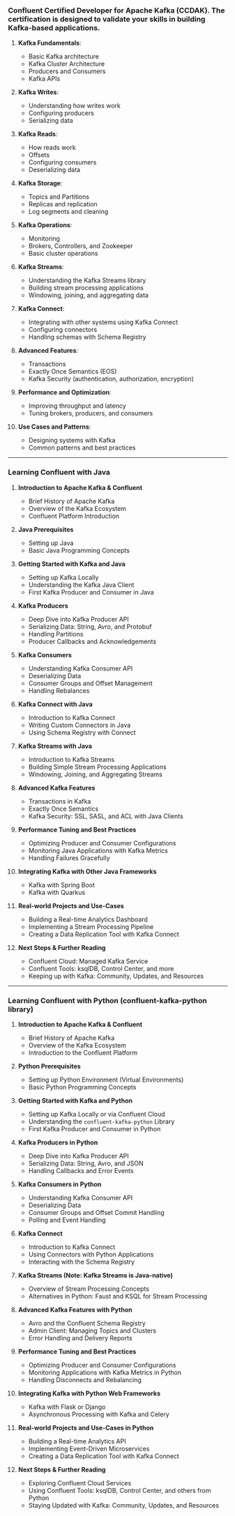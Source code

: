 ### **Confluent Certified Developer for Apache Kafka (CCDAK). The certification is designed to validate your skills in building Kafka-based applications.**

1. **Kafka Fundamentals**:
   - Basic Kafka architecture
   - Kafka Cluster Architecture
   - Producers and Consumers
   - Kafka APIs

2. **Kafka Writes**:
   - Understanding how writes work
   - Configuring producers
   - Serializing data
   
3. **Kafka Reads**:
   - How reads work
   - Offsets
   - Configuring consumers
   - Deserializing data

4. **Kafka Storage**:
   - Topics and Partitions
   - Replicas and replication
   - Log segments and cleaning
   
5. **Kafka Operations**:
   - Monitoring
   - Brokers, Controllers, and Zookeeper
   - Basic cluster operations
   
6. **Kafka Streams**:
   - Understanding the Kafka Streams library
   - Building stream processing applications
   - Windowing, joining, and aggregating data
   
7. **Kafka Connect**:
   - Integrating with other systems using Kafka Connect
   - Configuring connectors
   - Handling schemas with Schema Registry

8. **Advanced Features**:
   - Transactions
   - Exactly Once Semantics (EOS)
   - Kafka Security (authentication, authorization, encryption)

9. **Performance and Optimization**:
   - Improving throughput and latency
   - Tuning brokers, producers, and consumers
   
10. **Use Cases and Patterns**:
    - Designing systems with Kafka
    - Common patterns and best practices

---------
### **Learning Confluent with Java**

1. **Introduction to Apache Kafka & Confluent**
   - Brief History of Apache Kafka
   - Overview of the Kafka Ecosystem
   - Confluent Platform Introduction

2. **Java Prerequisites**
   - Setting up Java
   - Basic Java Programming Concepts

3. **Getting Started with Kafka and Java**
   - Setting up Kafka Locally
   - Understanding the Kafka Java Client
   - First Kafka Producer and Consumer in Java

4. **Kafka Producers**
   - Deep Dive into Kafka Producer API
   - Serializing Data: String, Avro, and Protobuf
   - Handling Partitions
   - Producer Callbacks and Acknowledgements

5. **Kafka Consumers**
   - Understanding Kafka Consumer API
   - Deserializing Data
   - Consumer Groups and Offset Management
   - Handling Rebalances

6. **Kafka Connect with Java**
   - Introduction to Kafka Connect
   - Writing Custom Connectors in Java
   - Using Schema Registry with Connect

7. **Kafka Streams with Java**
   - Introduction to Kafka Streams
   - Building Simple Stream Processing Applications
   - Windowing, Joining, and Aggregating Streams

8. **Advanced Kafka Features**
   - Transactions in Kafka
   - Exactly Once Semantics
   - Kafka Security: SSL, SASL, and ACL with Java Clients

9. **Performance Tuning and Best Practices**
   - Optimizing Producer and Consumer Configurations
   - Monitoring Java Applications with Kafka Metrics
   - Handling Failures Gracefully

10. **Integrating Kafka with Other Java Frameworks**
    - Kafka with Spring Boot
    - Kafka with Quarkus

11. **Real-world Projects and Use-Cases**
    - Building a Real-time Analytics Dashboard
    - Implementing a Stream Processing Pipeline
    - Creating a Data Replication Tool with Kafka Connect

12. **Next Steps & Further Reading**
    - Confluent Cloud: Managed Kafka Service
    - Confluent Tools: ksqlDB, Control Center, and more
    - Keeping up with Kafka: Community, Updates, and Resources
-------

### **Learning Confluent with Python (confluent-kafka-python library)**

1. **Introduction to Apache Kafka & Confluent**
   - Brief History of Apache Kafka
   - Overview of the Kafka Ecosystem
   - Introduction to the Confluent Platform

2. **Python Prerequisites**
   - Setting up Python Environment (Virtual Environments)
   - Basic Python Programming Concepts

3. **Getting Started with Kafka and Python**
   - Setting up Kafka Locally or via Confluent Cloud
   - Understanding the `confluent-kafka-python` Library
   - First Kafka Producer and Consumer in Python

4. **Kafka Producers in Python**
   - Deep Dive into Kafka Producer API
   - Serializing Data: String, Avro, and JSON
   - Handling Callbacks and Error Events

5. **Kafka Consumers in Python**
   - Understanding Kafka Consumer API
   - Deserializing Data
   - Consumer Groups and Offset Commit Handling
   - Polling and Event Handling

6. **Kafka Connect**
   - Introduction to Kafka Connect
   - Using Connectors with Python Applications
   - Interacting with the Schema Registry

7. **Kafka Streams (Note: Kafka Streams is Java-native)**
   - Overview of Stream Processing Concepts
   - Alternatives in Python: Faust and KSQL for Stream Processing

8. **Advanced Kafka Features with Python**
   - Avro and the Confluent Schema Registry
   - Admin Client: Managing Topics and Clusters
   - Error Handling and Delivery Reports

9. **Performance Tuning and Best Practices**
   - Optimizing Producer and Consumer Configurations
   - Monitoring Applications with Kafka Metrics in Python
   - Handling Disconnects and Rebalancing

10. **Integrating Kafka with Python Web Frameworks**
    - Kafka with Flask or Django
    - Asynchronous Processing with Kafka and Celery

11. **Real-world Projects and Use-Cases in Python**
    - Building a Real-time Analytics API
    - Implementing Event-Driven Microservices
    - Creating a Data Replication Tool with Kafka Connect

12. **Next Steps & Further Reading**
    - Exploring Confluent Cloud Services
    - Using Confluent Tools: ksqlDB, Control Center, and others from Python
    - Staying Updated with Kafka: Community, Updates, and Resources

